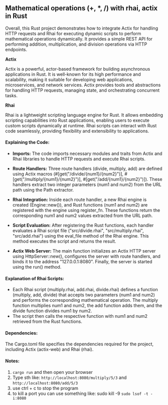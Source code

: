 ## Mathematical operations (+, *, /) with rhai, actix in Rust

Overall, this Rust project demonstrates how to integrate Actix for handling HTTP requests and Rhai for executing dynamic scripts to perform mathematical operations dynamically. It provides a simple REST API for performing addition, multiplication, and division operations via HTTP endpoints.

**Actix**

Actix is a powerful, actor-based framework for building asynchronous applications in Rust. It is well-known for its high performance and scalability, making it suitable for developing web applications, microservices, and network services. Actix provides tools and abstractions for handling HTTP requests, managing state, and orchestrating concurrent tasks.

**Rhai**

Rhai is a lightweight scripting language engine for Rust. It allows embedding scripting capabilities into Rust applications, enabling users to execute custom scripts dynamically at runtime. Rhai scripts can interact with Rust code seamlessly, providing flexibility and extensibility to applications.

#### **Explaining the Code:**
- **Imports:** The code imports necessary modules and traits from Actix and Rhai libraries to handle HTTP requests and execute Rhai scripts.

- **Route Handlers:** Three route handlers (divide, multiply, add) are defined using Actix macros (#[get("/divide/{num1}/{num2}")], #[get("/multiply/{num1}/{num2}")], #[get("/add/{num1}/{num2}")]). These handlers extract two integer parameters (num1 and num2) from the URL path using the Path extractor.

- **Rhai Integration:** Inside each route handler, a new Rhai engine is created (Engine::new()), and Rust functions (num1 and num2) are registered with the engine using register_fn. These functions return the corresponding num1 and num2 values extracted from the URL path.

- **Script Evaluation:** After registering the Rust functions, each handler evaluates a Rhai script file ("src/divide.rhai", "src/multiply.rhai", "src/add.rhai") using the eval_file method of the Rhai engine. This method executes the script and returns the result.

- **Actix Web Server:** The main function initializes an Actix HTTP server using HttpServer::new(), configures the server with route handlers, and binds it to the address "127.0.0.1:8080". Finally, the server is started using the run() method.

#### **Explanation of Rhai Scripts:**
- Each Rhai script (multiply.rhai, add.rhai, divide.rhai) defines a function (multiply, add, divide) that accepts two parameters (num1 and num2) and performs the corresponding mathematical operation.
The multiply function multiplies num1 and num2, the add function adds them, and the divide function divides num1 by num2.
- The script then calls the respective function with num1 and num2 retrieved from the Rust functions.


#### **Dependencies:**
The Cargo.toml file specifies the dependencies required for the project, including Actix (actix-web) and Rhai (rhai).

#### Notes:
1. ```cargo run``` and then open your browser
2. Type sth like: ```http://localhost:8080/multiply/5/3``` and ```http://localhost:8080/add/5/3```
3. use ctrl + c to stop the program
4. to kill a port you can use something like: sudo kill -9 `sudo lsof -t -i:8080`
